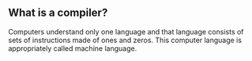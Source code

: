 
## What is a compiler?
Computers understand only one language and that language consists of sets of instructions made of ones and zeros. This computer language is appropriately called machine language.
